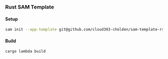 ### Rust SAM Template

#### Setup
```sh
sam init --app-template git@github.com/cloud303-cholden/sam-template-rs.git
```

#### Build
```sh
cargo lambda build
```
